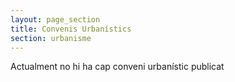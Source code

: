 ```yaml
---
layout: page_section
title: Convenis Urbanístics
section: urbanisme
---
```

Actualment no hi ha cap conveni urbanístic publicat
